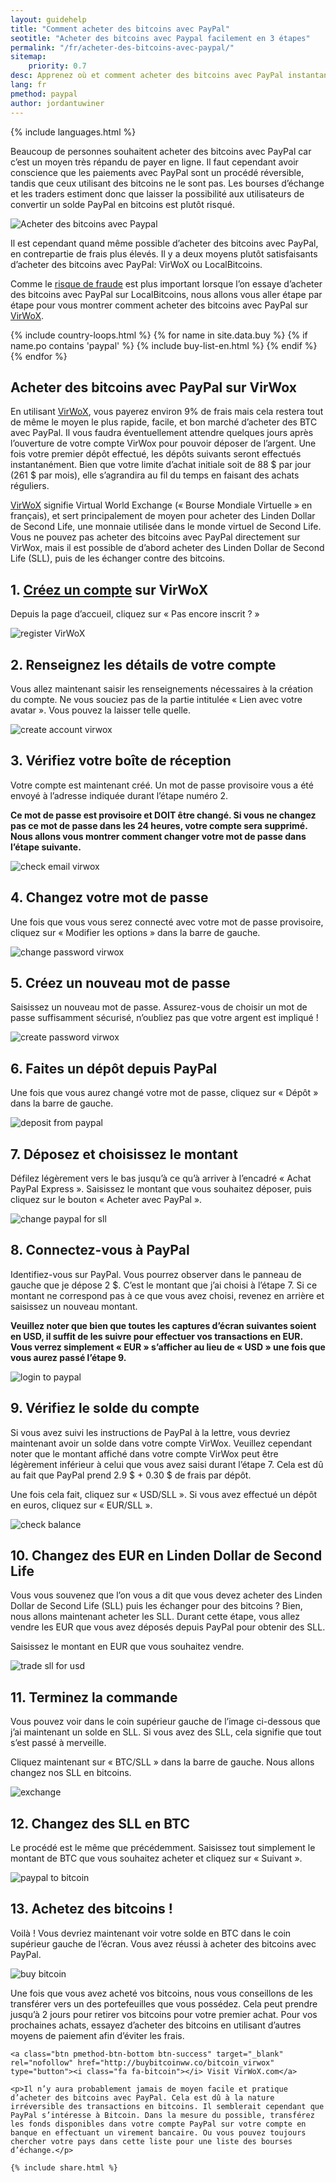 ```yaml
---
layout: guidehelp
title: "Comment acheter des bitcoins avec PayPal"
seotitle: "Acheter des bitcoins avec Paypal facilement en 3 étapes"
permalink: "/fr/acheter-des-bitcoins-avec-paypal/"
sitemap:
    priority: 0.7
desc: Apprenez où et comment acheter des bitcoins avec PayPal instantanément dans ce guide vous guidant étape par étape.    
lang: fr
pmethod: paypal
author: jordantuwiner
---
```

<div class="col-sm-12">

{% include languages.html %}

<p>Beaucoup de personnes souhaitent acheter des bitcoins avec PayPal car c’est un moyen très répandu de payer en ligne.  Il faut cependant avoir conscience que les paiements avec PayPal sont un procédé réversible, tandis que ceux utilisant des bitcoins ne le sont pas. Les bourses d’échange et les traders estiment donc que laisser la possibilité aux utilisateurs de convertir un solde PayPal en bitcoins est plutôt risqué.</p>

<img class="img-responsive halfimg-right" alt="Acheter des bitcoins avec Paypal" src="/img/icons/sepa.png">

<p>Il est cependant quand même possible d’acheter des bitcoins avec PayPal, en contrepartie de frais plus élevés. Il y a deux moyens plutôt satisfaisants d’acheter des bitcoins avec PayPal: VirWoX ou LocalBitcoins. </p>

<p>Comme le <a href="https://www.paypal.com/cgi-bin/webscr?cmd=xpt/Help/general/TopQuestion5-outside" target="_blank">risque de fraude</a> est plus important lorsque l’on essaye d’acheter des bitcoins avec PayPal sur LocalBitcoins, nous allons vous aller étape par étape pour vous montrer comment acheter des bitcoins avec PayPal sur <a href="http://buybitcoinww.co/bitcoin_virwox" rel="nofollow" target="_blank">VirWoX</a>.</p>
</div>

<div class="col-sm-12">
	{% include country-loops.html %}
	{% for name in site.data.buy %}
	{% if name.po contains 'paypal' %}
	{% include buy-list-en.html %}
	{% endif %}
	{% endfor %}
</div>

<div class="col-sm-12 small-large-break">
</div>


<div class="col-xs-12">
<h2 class="pp-header">Acheter des bitcoins avec PayPal sur VirWox</h2>

<p>En utilisant <a href="http://buybitcoinww.co/bitcoin_virwox" rel="nofollow" target="_blank">VirWoX</a>, vous payerez environ 9% de frais mais cela restera tout de même le moyen le plus rapide, facile, et bon marché d’acheter des BTC avec PayPal. Il vous faudra éventuellement attendre quelques jours après l’ouverture de votre compte VirWox pour pouvoir déposer de l’argent. Une fois votre premier dépôt effectué, les dépôts suivants seront effectués instantanément. Bien que votre limite d’achat initiale soit de 88 $ par jour (261 $ par mois), elle s’agrandira au fil du temps en faisant des achats réguliers. </p> 

<p><a href="http://buybitcoinww.co/bitcoin_virwox" rel="nofollow" target="_blank">VirWoX</a> signifie Virtual World Exchange (« Bourse Mondiale Virtuelle » en français), et sert principalement de moyen pour acheter des Linden Dollar de Second Life, une monnaie utilisée dans le monde virtuel de Second Life. Vous ne pouvez pas acheter des bitcoins avec PayPal directement sur VirWox, mais il est possible de d’abord acheter des Linden Dollar de Second Life (SLL), puis de les échanger contre des bitcoins.</p> 

<h2>1. <a href="http://buybitcoinww.co/bitcoin_virwox" rel="nofollow" target="_blank">Créez un compte</a> sur VirWoX</h2> 

<p>Depuis la page d’accueil, cliquez sur « Pas encore inscrit ? »</p> 

<p><img src="/img/paypaltobtc/1.png" alt="register VirWoX" class="img-responsive kb-helper" /></p> 

<h2 id="enter-the-details-for-your-account">2. Renseignez les détails de votre compte</h2> 

<p>Vous allez maintenant saisir les renseignements nécessaires à la création du compte. Ne vous souciez pas de la partie intitulée « Lien avec votre avatar ». Vous pouvez la laisser telle quelle. </p> 

<p><img src="/img/paypaltobtc/2.png" alt="create account virwox" class="img-responsive kb-helper" /></p> 

<h2 id="check-your-email">3. Vérifiez votre boîte de réception</h2> 

<p>Votre compte est maintenant créé. Un mot de passe provisoire vous a été envoyé à l’adresse indiquée durant l’étape numéro 2. </p> 

<p><strong>Ce mot de passe est provisoire et DOIT être changé. Si vous ne changez pas ce mot de passe dans les 24 heures, votre compte sera supprimé. Nous allons vous montrer comment changer votre mot de passe dans l’étape suivante.</strong></p> 

<p><img src="/img/paypaltobtc/3.png" alt="check email virwox" class="img-responsive kb-helper" /></p> 

<h2 id="change-your-password">4. Changez votre mot de passe</h2> 

<p>Une fois que vous vous serez connecté avec votre mot de passe provisoire, cliquez sur « Modifier les options » dans la barre de gauche.</p> 

<p><img src="/img/paypaltobtc/4.png" alt="change password virwox" class="img-responsive kb-helper" /></p> 

<h2 id="create-a-new-password">5. Créez un nouveau mot de passe</h2> 

<p>Saisissez un nouveau mot de passe. Assurez-vous de choisir un mot de passe suffisamment sécurisé, n’oubliez pas que votre argent est impliqué ! </p> 

<p><img src="/img/paypaltobtc/5.png" alt="create password virwox" class="img-responsive kb-helper" /></p> 

<h2 id="deposit-from-paypal">6. Faites un dépôt depuis PayPal</h2> 

<p>Une fois que vous aurez changé votre mot de passe, cliquez sur « Dépôt » dans la barre de gauche. </p> 

<p><img src="/img/paypaltobtc/6.png" alt="deposit from paypal" class="img-responsive kb-helper" /></p> 

<h2 id="deposit-and-select-amount">7. Déposez et choisissez le montant</h2> 

<p>Défilez légèrement vers le bas jusqu’à ce qu’à arriver à l’encadré « Achat PayPal Express ». Saisissez le montant que vous souhaitez déposer, puis cliquez sur le bouton « Acheter avec PayPal ». </p> 

<p><img src="/img/paypaltobtc/7.png" alt="change paypal for sll" class="img-responsive kb-helper" /></p> 

<h2 id="login-to-paypal">8. Connectez-vous à PayPal</h2> 

<p>Identifiez-vous sur PayPal. Vous pourrez observer dans le panneau de gauche que je dépose 2 $. C’est le montant que j’ai choisi à l’étape 7. Si ce montant ne correspond pas à ce que vous avez choisi, revenez en arrière et saisissez un nouveau montant. </p> 

<p><strong>Veuillez noter que bien que toutes les captures d’écran suivantes soient en USD, il suffit de les suivre pour effectuer vos transactions en EUR. Vous verrez simplement «  EUR » s’afficher au lieu de «  USD »  une fois que vous aurez passé l’étape 9.</strong></p>

<p><img src="/img/paypaltobtc/8.png" alt="login to paypal" class="img-responsive kb-helper" /></p> 

<h2 id="verify-acccount-balance">9. Vérifiez le solde du compte</h2> 

<p>Si vous avez suivi les instructions de PayPal à la lettre, vous devriez maintenant avoir un solde dans votre compte VirWox. Veuillez cependant noter que le montant affiché dans votre compte VirWox peut être légèrement inférieur à celui que vous avez saisi durant l’étape 7. Cela est dû au fait que PayPal prend 2.9 $ + 0.30 $ de frais par dépôt. </p> 

<p>Une fois cela fait, cliquez sur «  USD/SLL ». Si vous avez effectué un dépôt en euros, cliquez sur « EUR/SLL ». </p> 

<p><img src="/img/paypaltobtc/9.png" alt="check balance" class="img-responsive kb-helper" /></p> 

<h2 id="trade-usd-for-second-life-lindens">10. Changez des EUR en Linden Dollar de Second Life</h2> 

<p>Vous vous souvenez que l’on vous a dit que vous devez acheter des Linden Dollar de Second Life (SLL) puis les échanger pour des bitcoins ? Bien, nous allons maintenant acheter les SLL. Durant cette étape, vous allez vendre les EUR que vous avez déposés depuis PayPal pour obtenir des SLL. </p> 

<p>Saisissez le montant en EUR que vous souhaitez vendre. </p> 

<p><img src="/img/paypaltobtc/10.png" alt="trade sll for usd" class="img-responsive kb-helper" /></p> 

<h2 id="complete-order">11. Terminez la commande</h2> 

<p>Vous pouvez voir dans le coin supérieur gauche de l’image ci-dessous que j’ai maintenant un solde en SLL. Si vous avez des SLL, cela signifie que tout s’est passé à merveille. </p> 

<p>Cliquez maintenant sur « BTC/SLL » dans la barre de gauche. Nous allons changez nos SLL en bitcoins. </p> 

<p><img src="/img/paypaltobtc/11.png" alt="exchange" class="img-responsive kb-helper" /></p> 

<h2 id="trade-sll-for-btc">12. Changez des SLL en BTC</h2> 

<p>Le procédé est le même que précédemment. Saisissez tout simplement le montant de BTC que vous souhaitez acheter et cliquez sur « Suivant ». </p> 

<p><img src="/img/paypaltobtc/12.png" alt="paypal to bitcoin" class="img-responsive kb-helper" /></p> 

<h2 id="buy-bitcoin">13. Achetez des bitcoins !</h2> 

<p>Voilà ! Vous devriez maintenant voir votre solde en BTC dans le coin supérieur gauche de l’écran. Vous avez réussi à acheter des bitcoins avec PayPal. </p> 

<p><img src="/img/paypaltobtc/13.png" alt="buy bitcoin" class="img-responsive kb-helper" /></p> 

<p>Une fois que vous avez acheté vos bitcoins, nous vous conseillons de les transférer vers un des portefeuilles que vous possédez. Cela peut prendre jusqu’à 2 jours pour retirer vos bitcoins pour votre premier achat. Pour vos prochaines achats, essayez d’acheter des bitcoins en utilisant d’autres moyens de paiement afin d’éviter les frais.</p> 
	
	<a class="btn pmethod-btn-bottom btn-success" target="_blank" rel="nofollow" href="http://buybitcoinww.co/bitcoin_virwox" type="button"><i class="fa fa-bitcoin"></i> Visit VirWoX.com</a>
	
	<p>Il n’y aura probablement jamais de moyen facile et pratique d’acheter des bitcoins avec PayPal. Cela est dû à la nature irréversible des transactions en bitcoins. Il semblerait cependant que PayPal s’intéresse à Bitcoin. Dans la mesure du possible, transférez les fonds disponibles dans votre compte PayPal sur votre compte en banque en effectuant un virement bancaire. Ou vous pouvez toujours chercher votre pays dans cette liste pour une liste des bourses d’échange.</p>
	
	{% include share.html %}
</div>